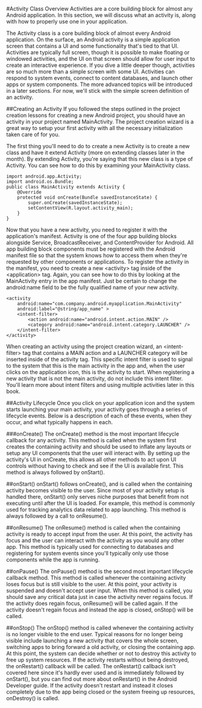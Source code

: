 #Activity Class Overview
Activities are a core building block for almost any Android application. In this section, we will discuss what an activity is, along with how to properly use one in your application.

The Activity class is a core building block of almost every Android application. On the surface, an Android activity is a simple application screen that contains a UI and some functionality that's tied to that UI. Activities are typically full screen, though it is possible to make floating or windowed activities, and the UI on that screen should allow for user input to create an interactive experience. If you dive a little deeper though, activities are so much more than a simple screen with some UI. Activities can respond to system events, connect to content databases, and launch other apps or system components. The more advanced topics will be introduced in a later sections. For now, we'll stick with the simple screen definition of an activity.

##Creating an Activity
If you followed the steps outlined in the project creation lessons for creating a new Android project, you should have an activity in your project named MainActivity. The project creation wizard is a great way to setup your first activity with all the necessary initialization taken care of for you.

The first thing you'll need to do to create a new Activity is to create a new class and have it extend Activity (more on extending classes later in the month). By extending Activity, you're saying that this new class is a type of Activity. You can see how to do this by examining your MainActivity class.

```
import android.app.Activity;
import android.os.Bundle;
public class MainActivity extends Activity {
	@Override
	protected void onCreate(Bundle savedInstanceState) {
		super.onCreate(savedInstanceState);
		setContentView(R.layout.activity_main);
	}
}
```

Now that you have a new activity, you need to register it with the application's manifest. Activity is one of the four app building blocks alongside Service, BroadcastReceiver, and ContentProvider for Android. All app building block components must be registered with the Android manifest file so that the system knows how to access them when they're requested by other components or applications. To register the activity in the manifest, you need to create a new &lt;activity&gt; tag inside of the &lt;application&gt; tag. Again, you can see how to do this by looking at the MainActivity entry in the app manifest. Just be certain to change the android:name field to be the fully qualified name of your new activity.

```
<activity
    android:name="com.company.android.myapplication.MainActivity"
    android:label="@string/app_name" >
    <intent-filter>
        <action android:name="android.intent.action.MAIN" />
        <category android:name="android.intent.category.LAUNCHER" />
    </intent-filter>
</activity>
```

When creating an activity using the project creation wizard, an &lt;intent-filter&gt; tag that contains a MAIN action and a LAUNCHER category will be inserted inside of the activity tag. This specific intent filter is used to signal to the system that this is the main activity in the app and, when the user clicks on the application icon, this is the activity to start. When registering a new activity that is not the main activity, do not include this intent filter. You'll learn more about intent filters and using multiple activities later in this book.

##Activity Lifecycle
Once you click on your application icon and the system starts launching your main activity, your activity goes through a series of lifecycle events. Below is a description of each of these events, when they occur, and what typically happens in each.

###onCreate()
The onCreate() method is the most important lifecycle callback for any activity. This method is called when the system first creates the containing activity and should be used to inflate any layouts or setup any UI components that the user will interact with. By setting up the activity's UI in onCreate, this allows all other methods to act upon UI controls without having to check and see if the UI is available first. This method is always followed by onStart().

##onStart()
onStart() follows onCreate(), and is called when the containing activity becomes visible to the user. Since most of your activity setup is handled there, onStart() only serves niche purposes that benefit from not executing until after the UI is loaded. For example, this method is commonly used for tracking analytics data related to app launching. This method is always followed by a call to onResume().

##onResume()
The onResume() method is called when the containing activity is ready to accept input from the user. At this point, the activity has focus and the user can interact with the activity as you would any other app. This method is typically used for connecting to databases and registering for system events since you'll typically only use those components while the app is running.

##onPause()
The onPause() method is the second most important lifecycle callback method. This method is called whenever the containing activity loses focus but is still visible to the user. At this point, your activity is suspended and doesn't accept user input. When this method is called, you should save any critical data just in case the activity never regains focus. If the activity does regain focus, onResume() will be called again. If the activity doesn't regain focus and instead the app is closed, onStop() will be called.

##onStop()
The onStop() method is called whenever the containing activity is no longer visible to the end user. Typical reasons for no longer being visible include launching a new activity that covers the whole screen, switching apps to bring forward a old activity, or closing the containing app. At this point, the system can decide whether or not to destroy this activity to free up system resources. If the activity restarts without being destroyed, the onRestart() callback will be called. The onRestart() callback isn't covered here since it's hardly ever used and is immediately followed by onStart(), but you can find out more about onRestart() in the Android Developer guide. If the activity doesn't restart and instead it closes completely due to the app being closed or the system freeing up resources, onDestroy() is called.






